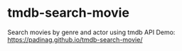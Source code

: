 # tmdb-search-movie
Search movies by genre and actor using tmdb API
Demo: https://padinag.github.io/tmdb-search-movie/
